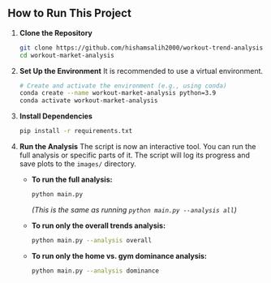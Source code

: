 ## How to Run This Project

1.  **Clone the Repository**
    ```bash
    git clone https://github.com/hishamsalih2000/workout-trend-analysis
    cd workout-market-analysis
    ```

2.  **Set Up the Environment**
    It is recommended to use a virtual environment.
    ```bash
    # Create and activate the environment (e.g., using conda)
    conda create --name workout-market-analysis python=3.9
    conda activate workout-market-analysis
    ```

3.  **Install Dependencies**
    ```bash
    pip install -r requirements.txt
    ```

4.  **Run the Analysis**
    The script is now an interactive tool. You can run the full analysis or specific parts of it. The script will log its progress and save plots to the `images/` directory.

    *   **To run the full analysis:**
        ```bash
        python main.py
        ```
        *(This is the same as running `python main.py --analysis all`)*

    *   **To run only the overall trends analysis:**
        ```bash
        python main.py --analysis overall
        ```

    *   **To run only the home vs. gym dominance analysis:**
        ```bash
        python main.py --analysis dominance
        ```